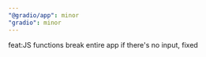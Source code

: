 ```yaml
---
"@gradio/app": minor
"gradio": minor
---
```


feat:JS functions break entire app if there's no input, fixed
